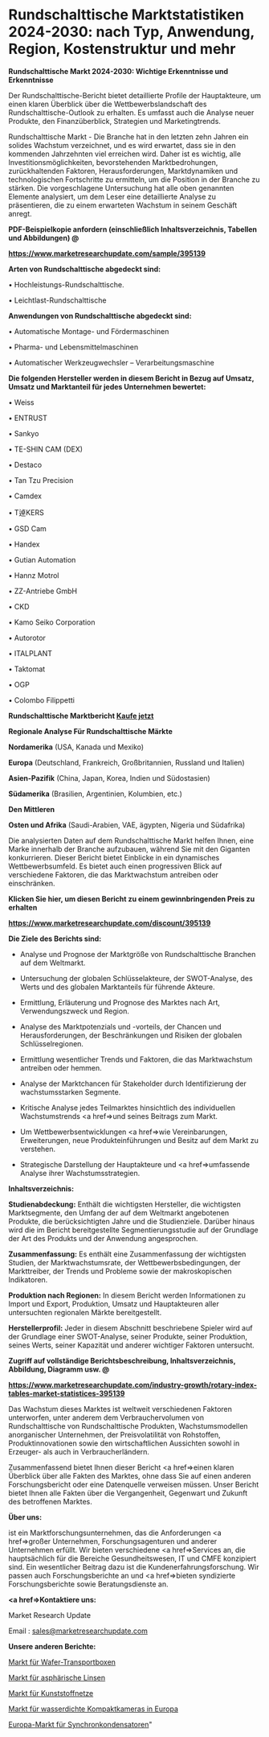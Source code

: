 # Rundschalttische Marktstatistiken 2024-2030: nach Typ, Anwendung, Region, Kostenstruktur und mehr

<strong>Rundschalttische Markt 2024-2030: Wichtige Erkenntnisse und Erkenntnisse</strong>

Der Rundschalttische-Bericht bietet detaillierte Profile der Hauptakteure, um einen klaren Überblick über die Wettbewerbslandschaft des Rundschalttische-Outlook zu erhalten. Es umfasst auch die Analyse neuer Produkte, den Finanzüberblick, Strategien und Marketingtrends.

Rundschalttische Markt - Die Branche hat in den letzten zehn Jahren ein solides Wachstum verzeichnet, und es wird erwartet, dass sie in den kommenden Jahrzehnten viel erreichen wird. Daher ist es wichtig, alle Investitionsmöglichkeiten, bevorstehenden Marktbedrohungen, zurückhaltenden Faktoren, Herausforderungen, Marktdynamiken und technologischen Fortschritte zu ermitteln, um die Position in der Branche zu stärken. Die vorgeschlagene Untersuchung hat alle oben genannten Elemente analysiert, um dem Leser eine detaillierte Analyse zu präsentieren, die zu einem erwarteten Wachstum in seinem Geschäft anregt.



<strong><b>PDF-Beispielkopie anfordern (einschließlich Inhaltsverzeichnis, Tabellen und Abbildungen) @ </b></strong>

<strong><a href=https://www.marketresearchupdate.com/sample/395139>

<strong>https://www.marketresearchupdate.com/sample/395139</u></a></strong></strong>



<strong>Arten von Rundschalttische abgedeckt sind:</strong>

• Hochleistungs-Rundschalttische.

• Leichtlast-Rundschalttische



<strong>Anwendungen von Rundschalttische abgedeckt sind:</strong>

• Automatische Montage- und Fördermaschinen

• Pharma- und Lebensmittelmaschinen

• Automatischer Werkzeugwechsler – Verarbeitungsmaschine



<strong>Die folgenden Hersteller werden in diesem Bericht in Bezug auf Umsatz, Umsatz und Marktanteil für jedes Unternehmen bewertet:</strong>

• Weiss

• ENTRUST

• Sankyo

• TE-SHIN CAM (DEX)

• Destaco

• Tan Tzu Precision

• Camdex

• T逴KERS

• GSD Cam

• Handex

• Gutian Automation

• Hannz Motrol

• ZZ-Antriebe GmbH

• CKD

• Kamo Seiko Corporation

• Autorotor

• ITALPLANT

• Taktomat

• OGP

• Colombo Filippetti



<strong>Rundschalttische Marktbericht <a href=https://www.marketresearchupdate.com/buynow/395139>Kaufe jetzt</a></strong>



<strong>Regionale Analyse Für Rundschalttische Märkte</strong>



<strong>Nordamerika</strong> (USA, Kanada und Mexiko)



<strong>Europa</strong> (Deutschland, Frankreich, Großbritannien, Russland und Italien)



<strong>Asien-Pazifik</strong> (China, Japan, Korea, Indien und Südostasien)



<strong>Südamerika</strong> (Brasilien, Argentinien, Kolumbien, etc.)



<strong>Den Mittleren</strong> 

<strong>Osten und Afrika</strong> (Saudi-Arabien, VAE, ägypten, Nigeria und Südafrika)

Die analysierten Daten auf dem Rundschalttische Markt helfen Ihnen, eine Marke innerhalb der Branche aufzubauen, während Sie mit den Giganten konkurrieren. Dieser Bericht bietet Einblicke in ein dynamisches Wettbewerbsumfeld. Es bietet auch einen progressiven Blick auf verschiedene Faktoren, die das Marktwachstum antreiben oder einschränken.



<strong>Klicken Sie hier, um diesen Bericht zu einem gewinnbringenden Preis zu erhalten
</strong>

<strong><a href=https://www.marketresearchupdate.com/discount/395139>https://www.marketresearchupdate.com/discount/395139</b></u></strong></a>



<strong>Die Ziele des Berichts sind:</strong>

- Analyse und Prognose der Marktgröße von Rundschalttische Branchen auf dem Weltmarkt.

- Untersuchung der globalen Schlüsselakteure, der SWOT-Analyse, des Werts und des globalen Marktanteils für führende Akteure.

- Ermittlung, Erläuterung und Prognose des Marktes nach Art, Verwendungszweck und Region.

- Analyse des Marktpotenzials und -vorteils, der Chancen und Herausforderungen, der Beschränkungen und Risiken der globalen Schlüsselregionen.

- Ermittlung wesentlicher Trends und Faktoren, die das Marktwachstum antreiben oder hemmen.

- Analyse der Marktchancen für Stakeholder durch Identifizierung der wachstumsstarken Segmente.

- Kritische Analyse jedes Teilmarktes hinsichtlich des individuellen Wachstumstrends <a href=>und</a> seines Beitrags zum Markt.

- Um Wettbewerbsentwicklungen <a href=>wie</a> Vereinbarungen, Erweiterungen, neue Produkteinführungen und Besitz auf dem Markt zu verstehen.

- Strategische Darstellung der Hauptakteure und <a href=>umfas</a>sende Analyse ihrer Wachstumsstrategien.



<strong>Inhaltsverzeichnis:</strong>



<strong>Studienabdeckung:</strong> Enthält die wichtigsten Hersteller, die wichtigsten Marktsegmente, den Umfang der auf dem Weltmarkt angebotenen Produkte, die berücksichtigten Jahre und die Studienziele. Darüber hinaus wird die im Bericht bereitgestellte Segmentierungsstudie auf der Grundlage der Art des Produkts und der Anwendung angesprochen.



<strong>Zusammenfassung:</strong> Es enthält eine Zusammenfassung der wichtigsten Studien, der Marktwachstumsrate, der Wettbewerbsbedingungen, der Markttreiber, der Trends und Probleme sowie der makroskopischen Indikatoren.



<strong>Produktion nach Regionen:</strong> In diesem Bericht werden Informationen zu Import und Export, Produktion, Umsatz und Hauptakteuren aller untersuchten regionalen Märkte bereitgestellt.



<strong>Herstellerprofil:</strong> Jeder in diesem Abschnitt beschriebene Spieler wird auf der Grundlage einer SWOT-Analyse, seiner Produkte, seiner Produktion, seines Werts, seiner Kapazität und anderer wichtiger Faktoren untersucht.



<strong><b>Zugriff auf vollständige Berichtsbeschreibung, Inhaltsverzeichnis, Abbildung, Diagramm usw. @ </b></strong>

<strong><a href=https://www.marketresearchupdate.com/industry-growth/rotary-index-tables-market-statistices-395139>https://www.marketresearchupdate.com/industry-growth/rotary-index-tables-market-statistices-395139</a></strong>

Das Wachstum dieses Marktes ist weltweit verschiedenen Faktoren unterworfen, unter anderem dem Verbrauchervolumen von Rundschalttische von Rundschalttische Produkten, Wachstumsmodellen anorganischer Unternehmen, der Preisvolatilität von Rohstoffen, Produktinnovationen sowie den wirtschaftlichen Aussichten sowohl in Erzeuger- als auch in Verbraucherländern.

Zusammenfassend bietet Ihnen dieser Bericht <a href=>einen</a> klaren Überblick über alle Fakten des Marktes, ohne dass Sie auf einen anderen Forschungsbericht oder eine Datenquelle verweisen müssen. Unser Bericht bietet Ihnen alle Fakten über die Vergangenheit, Gegenwart und Zukunft des betroffenen Marktes.



<strong>Über uns:</strong>

 ist ein Marktforschungsunternehmen, das die Anforderungen <a href=>großer</a> Unternehmen, Forschungsagenturen und anderer Unternehmen erfüllt. Wir bieten verschiedene <a href=>Services</a> an, die hauptsächlich für die Bereiche Gesundheitswesen, IT und CMFE konzipiert sind. Ein wesentlicher Beitrag dazu ist die Kundenerfahrungsforschung. Wir passen auch Forschungsberichte an und <a href=>bieten</a> syndizierte Forschungsberichte sowie Beratungsdienste an.



<strong><a href=>Kontaktiere uns:</a></strong>

Market Research Update

Email : sales@marketresearchupdate.com



<strong>Unsere anderen Berichte:</strong>

<a href=https://www.linkedin.com/pulse/wafer-transport-boxes-market-202-what-factors-drive-upcoming>Markt für Wafer-Transportboxen</a>

<a href=https://www.linkedin.com/pulse/aspheric-lens-market-size-analysis-leading-manufacturers>Markt für asphärische Linsen</a>

<a href=https://www.linkedin.com/pulse/plastic-netting-market-report-2023>Markt für Kunststoffnetze</a>

<a href=https://www.linkedin.com/pulse/europe-waterproof-compact-camerasmarket-see-massive-growth>Markt für wasserdichte Kompaktkameras in Europa</a>

<a href=https://www.linkedin.com/pulse/europe-synchronous-condenser-market-2023-current>Europa-Markt für Synchronkondensatoren</a>"
